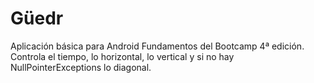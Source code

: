 # Güedr #

Aplicación básica para Android Fundamentos del Bootcamp 4ª edición. Controla el tiempo, lo horizontal, lo vertical y si no hay NullPointerExceptions lo diagonal.